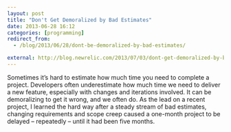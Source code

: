 ```yaml
---
layout: post
title: "Don't Get Demoralized by Bad Estimates"
date: 2013-06-28 16:12
categories: [programming]
redirect_from:
  - /blog/2013/06/28/dont-be-demoralized-by-bad-estimates/

external: http://blog.newrelic.com/2013/07/03/dont-get-demoralized-by-bad-estimates/
---
```


Sometimes it’s hard to estimate how much time you need to complete a project. Developers often underestimate how much time we need to deliver a new feature, especially with changes and iterations involved. It can be demoralizing to get it wrong, and we often do. As the lead on a recent project, I learned the hard way after a steady stream of bad estimates, changing requirements and scope creep caused a one-month project to be delayed – repeatedly – until it had been five months.

